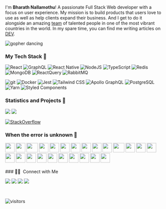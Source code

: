 
I'm **Bharath Nallamothu**! A passionate Full Stack Web developer with a focus on user experience. 
My mission is to build products that users love to use as well as help clients expand their business. 
And I get to do it alongside an amazing [team](https://ctrlcampus.dev/) of talented people in one of the most vibrant countries in the world. 
In my spare time, you can find me writing articles on [DEV](https://dev.to/bharathnallamothu).

![gopher dancing](./dancing-gopher.gif)

<h3>My Tech Stack 🍭</h3>

<p>
  <img alt="React" src="https://img.shields.io/badge/-React-61DAFB?style=flat-square&logo=react&logoColor=000" />
  <img alt="GraphQL" src="https://img.shields.io/badge/-GraphQL-E10098?style=flat-square&logo=graphql&logoColor=white" />
  <img alt="React Native" src="https://img.shields.io/badge/-React_Native-61DAFB?style=flat-square&logo=react&logoColor=000" />
  <img alt="NodeJS" src="https://img.shields.io/badge/-Node-339933?style=flat-square&logo=node.js&logoColor=white" />
  <img alt="TypeScript" src="https://img.shields.io/badge/-TypeScript-3178C6?style=flat-square&logo=typescript&logoColor=white" />
  <img alt="Redis" src="https://img.shields.io/badge/-Redis-DC382D?style=flat-square&logo=redis&logoColor=white" />
  <img alt="MongoDB" src="https://img.shields.io/badge/-MongoDB-47A248?style=flat-square&logo=mongodb&logoColor=white" />
  <img alt="ReactQuery" src="https://img.shields.io/badge/-React_Query-FF4154?style=flat-square&logo=reacttable&logoColor=fff" />
  <img alt="RabbitMQ" src="https://img.shields.io/badge/-RabbitMQ-FF6600?style=flat-square&logo=RabbitMQ&logoColor=fff" />
</p>

<p>
  <img alt="git" src="https://img.shields.io/badge/-Git-F05032?style=flat-square&logo=git&logoColor=white" />
  <img alt="Docker" src="https://img.shields.io/badge/-Docker-2496ED?style=flat-square&logo=docker&logoColor=white" />
  <img alt="Jest" src="https://img.shields.io/badge/-Jest-C21325?style=flat-square&logo=jest&logoColor=white" />
  <img alt="Tailwind CSS" src="https://img.shields.io/badge/-Tailwind-06B6D4?style=flat-square&logo=tailwind-css&logoColor=fff" />
  <img alt="Apollo GraphQL" src="https://img.shields.io/badge/-Apollo_GraphQL-311C87?style=flat-square&logo=apollographql&logoColor=fff" />
  <img alt="PostgreSQL" src="https://img.shields.io/badge/-PostgreSQL-4169E1?style=flat-square&logo=postgresql&logoColor=white" />
  <img alt="Yarn" src="https://img.shields.io/badge/-Yarn-2C8EBB?style=flat-square&logo=yarn&logoColor=fff" />
  <img alt="Styled Components" src="https://img.shields.io/badge/-Styled_Components-DB7093?style=flat-square&logo=styled-components&logoColor=fff" />
</p>

<h3>Statistics and Projects 🥖</h3>

![](https://github-readme-stats.vercel.app/api?username=bharathnallamothu&show_icons=true&theme=radical&line_height=33)
![](https://github-readme-stats.vercel.app/api/top-langs/?username=bharathnallamothu&hide=css,java,ruby,starlark,html,objective-c,php,scss,Dockerfile,python,shell,makefile&theme=radical&line_height=27)
<br />

<a href="https://stackoverflow.com/users/10249156/wasitshafi" target="_blank">
<img alt="StackOverflow"
src="https://stackoverflow-badge.vercel.app/?userID=10249156" />
</a>


<h3>When the error is unknown 🍌</h3>

<div>
    <img src="https://cultofthepartyparrot.com/parrots/hd/githubparrot.gif" width="30" height="30"/>
    <img src="https://cultofthepartyparrot.com/flags/hd/indiaparrot.gif" width="30" height="30"/>
    <img src="https://cultofthepartyparrot.com/parrots/asyncparrot.gif" width="36" height="30"/>
    <img src="https://cultofthepartyparrot.com/parrots/exceptionallyfastparrot.gif" width="30" height="30"/>
    <img src="https://cultofthepartyparrot.com/parrots/hd/60fpsparrot.gif" width="30" height="30"/>
    <img src="https://cultofthepartyparrot.com/parrots/hd/jumpingparrot.gif" width="30" height="30"/>
    <img src="https://cultofthepartyparrot.com/parrots/hd/opensourceparrot.gif" width="30" height="30"/>
    <img src="https://cultofthepartyparrot.com/parrots/hd/dealwithitnowparrot.gif" width="30" height="30"/>
    <img src="https://cultofthepartyparrot.com/parrots/hd/hypnoparrotlight.gif" width="30" height="30"/>
    <img src="https://cultofthepartyparrot.com/parrots/databaseparrot.gif" width="30" height="30"/>
    <img src="https://cultofthepartyparrot.com/parrots/fixparrot.gif" width="36" height="30"/>
    <img src="https://cultofthepartyparrot.com/parrots/hd/laptop_parrot.gif" width="30" height="30"/>
    <img src="https://cultofthepartyparrot.com/parrots/hd/spinningparrot.gif" width="30" height="30"/>
    <img src="https://cultofthepartyparrot.com/parrots/hd/levitationparrot.gif" width="30" height="30"/>
    <img src="https://cultofthepartyparrot.com/parrots/hd/meldparrot.gif" width="30" height="30"/>
    <img src="https://cultofthepartyparrot.com/parrots/slomoparrot.gif" width="30" height="30"/>
    <img src="https://cultofthepartyparrot.com/parrots/hd/moonwalkingparrot.gif" width="30" height="30"/>
    <img src="https://cultofthepartyparrot.com/parrots/hd/stableparrot.gif" width="30" height="30"/>
    <img src="https://cultofthepartyparrot.com/parrots/hd/scienceparrot.gif" width="30" height="30"/>
    <img src="https://cultofthepartyparrot.com/parrots/hd/pirateparrot.gif" width="30" height="30"/>
    <img src="https://cultofthepartyparrot.com/parrots/hd/footballparrot.gif" width="30" height="30"/>
    <img src="https://cultofthepartyparrot.com/parrots/hd/illuminatiparrot.gif" width="30" height="30"/>
    <img src="https://cultofthepartyparrot.com/parrots/hd/hypnoparrotdark.gif" width="30" height="30"/>
    <img src="https://cultofthepartyparrot.com/parrots/hd/mustacheparrot.gif" width="30" height="30"/>
</div>
<br />
### 🤝🏻 &nbsp;Connect with Me

<br />

<p>
 <a href="https://www.iambharath.dev"><img src="https://img.shields.io/badge/-bharath.com-3423A6?style=for-the-badge&logo=Google-Chrome&logoColor=white"/></a>
<a href="https://linkedin.com/in/bharath-nallamothu-54664188"><img src="https://img.shields.io/badge/-bharath-0077B5?style=flat&logo=Linkedin&logoColor=white"/></a>
<a href="mailto:bharath.nallamothu@gmail.com"><img src="https://img.shields.io/badge/-bharath.nallamothu@gmail.com-D14836?style=flat&logo=Gmail&logoColor=white"/></a>
<a href="https://twitter.com/vivek9patel"><img src="https://img.shields.io/badge/-@bharath-1877F2?style=flat&logo=Twitter&logoColor=white"/></a>
</p>
<br />

![visitors](https://visitor-badge.glitch.me/badge?page_id=bharathnallamothu)
